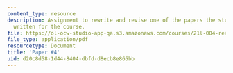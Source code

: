 ```yaml
---
content_type: resource
description: Assignment to rewrite and revise one of the papers the student has already
  written for the course.
file: https://ol-ocw-studio-app-qa.s3.amazonaws.com/courses/21l-004-reading-poetry-spring-2009/d20c8d581d448404dbfdd8ecb8e865bb_MIT21l_004s09_assn04_paper4Rev.pdf
file_type: application/pdf
resourcetype: Document
title: 'Paper #4'
uid: d20c8d58-1d44-8404-dbfd-d8ecb8e865bb
---
```

